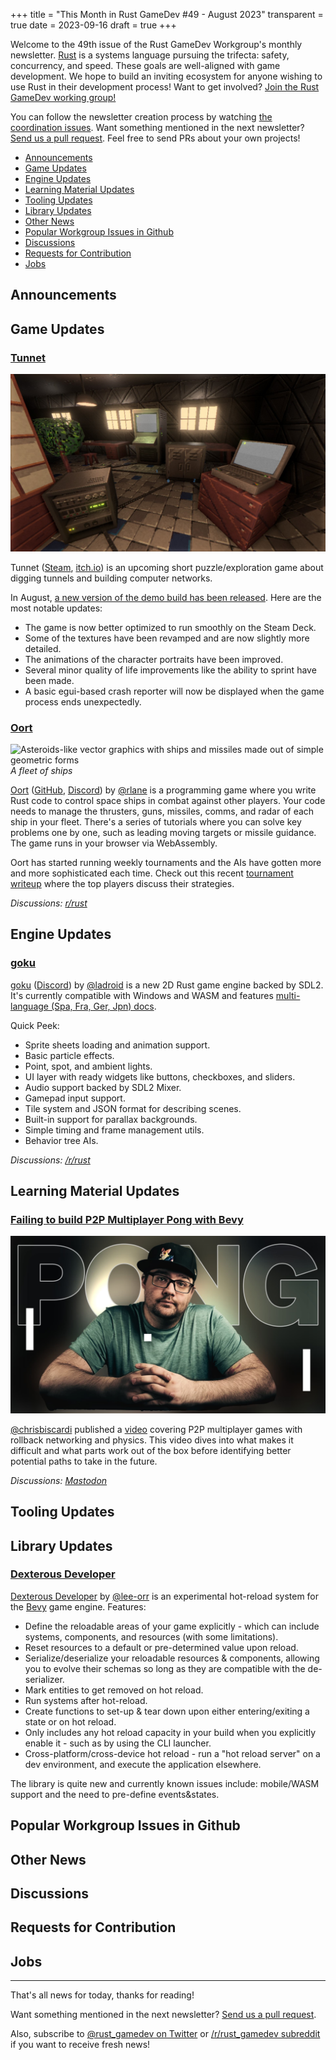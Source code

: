 +++
title = "This Month in Rust GameDev #49 - August 2023"
transparent = true
date = 2023-09-16
draft = true
+++

<!-- no toc -->

<!-- Check the post with markdownlint-->

Welcome to the 49th issue of the Rust GameDev Workgroup's
monthly newsletter.
[Rust] is a systems language pursuing the trifecta:
safety, concurrency, and speed.
These goals are well-aligned with game development.
We hope to build an inviting ecosystem for anyone wishing
to use Rust in their development process!
Want to get involved? [Join the Rust GameDev working group!][join]

You can follow the newsletter creation process
by watching [the coordination issues][coordination].
Want something mentioned in the next newsletter?
[Send us a pull request][pr].
Feel free to send PRs about your own projects!

[Rust]: https://rust-lang.org
[join]: https://github.com/rust-gamedev/wg#join-the-fun
[pr]: https://github.com/rust-gamedev/rust-gamedev.github.io
[coordination]: https://github.com/rust-gamedev/rust-gamedev.github.io/issues?q=label%3Acoordination

- [Announcements](#announcements)
- [Game Updates](#game-updates)
- [Engine Updates](#engine-updates)
- [Learning Material Updates](#learning-material-updates)
- [Tooling Updates](#tooling-updates)
- [Library Updates](#library-updates)
- [Other News](#other-news)
- [Popular Workgroup Issues in Github](#popular-workgroup-issues-in-github)
- [Discussions](#discussions)
- [Requests for Contribution](#requests-for-contribution)
- [Jobs](#jobs)

<!--
Ideal section structure is:

```
### [Title]

![image/GIF description](image link)
_image caption_

A paragraph or two with a summary and [useful links].

_Discussions:
[/r/rust](https://reddit.com/r/rust/todo),
[twitter](https://twitter.com/todo/status/123456)_

[Title]: https://first.link
[useful links]: https://other.link
```

If needed, a section can be split into subsections with a "------" delimiter.
-->

## Announcements

## Game Updates

### [Tunnet][tunnet-itch]

![Tunnet screenshot showcasing the recent visual enhancements](tunnet.jpg)

Tunnet ([Steam][tunnet-steam], [itch.io][tunnet-itch]) is an upcoming short
puzzle/exploration game about digging tunnels and building computer networks.

In August, [a new version of the demo build has been released][tunnet-post].
Here are the most notable updates:

- The game is now better optimized to run smoothly on the Steam Deck.
- Some of the textures have been revamped and are now slightly more detailed.
- The animations of the character portraits have been improved.
- Several minor quality of life improvements like the ability to sprint have
  been made.
- A basic egui-based crash reporter will now be displayed when the game process
  ends unexpectedly.

[tunnet-itch]: https://puzzled-squid.itch.io/tunnet
[tunnet-steam]: https://store.steampowered.com/app/2286390/Tunnet
[tunnet-post]: https://puzzled-squid.itch.io/tunnet/devlog/580255/devlog-2-optimizations

### [Oort]

![Asteroids-like vector graphics with ships and missiles
made out of simple geometric forms](oort.png)
_A fleet of ships_

[Oort] ([GitHub][oort-gh], [Discord][oort-dis]) by [@rlane] is a programming
game where you write Rust code to control space ships in combat against other
players. Your code needs to manage the thrusters, guns, missiles, comms, and
radar of each ship in your fleet. There's a series of tutorials where you can
solve key problems one by one, such as leading moving targets or missile
guidance. The game runs in your browser via WebAssembly.

Oort has started running weekly tournaments and the AIs have gotten more and more
sophisticated each time. Check out this recent [tournament writeup][oort-tournament]
where the top players discuss their strategies.

_Discussions: [r/rust](https://reddit.com/r/rust/comments/167qyn0/oort)_

[Oort]: https://oort.rs
[oort-gh]: https://github.com/rlane/oort3
[oort-dis]: https://discord.gg/vYyu9EhkKH
[@rlane]: https://github.com/rlane
[oort-tournament]: https://github.com/rlane/oort3/wiki/Tournament-Writeup-2023%E2%80%9009%E2%80%9011

## Engine Updates

### [goku]

[goku] ([Discord][goku-dis]) by [@ladroid] is a new 2D Rust game engine
backed by SDL2. It's currently compatible with Windows and WASM
and features [multi-language (Spa, Fra, Ger, Jpn) docs][goku-docs].

Quick Peek:

- Sprite sheets loading and animation support.
- Basic particle effects.
- Point, spot, and ambient lights.
- UI layer with ready widgets like buttons, checkboxes, and sliders.
- Audio support backed by SDL2 Mixer.
- Gamepad input support.
- Tile system and JSON format for describing scenes.
- Built-in support for parallax backgrounds.
- Simple timing and frame management utils.
- Behavior tree AIs.

_Discussions: [/r/rust](https://reddit.com/r/rust/comments/165luwu/intro_goku)_

[goku]: https://github.com/ladroid/goku
[@ladroid]: https://github.com/ladroid
[goku-docs]: https://lados-organization.gitbook.io/goku
[goku-dis]: https://discord.gg/9TAMqdRyED

## Learning Material Updates

### [Failing to build P2P Multiplayer Pong with Bevy][chrisbiscardi-vid1]

[![multiplayer-pong](multiplayer-pong-fail.jpg)][chrisbiscardi-vid1]

[@chrisbiscardi] published a [video][chrisbiscardi-vid1] covering
P2P multiplayer games with rollback networking and physics.
This video dives into what makes it difficult and what parts
work out of the box before identifying better potential paths to take in the future.

_Discussions: [Mastodon](https://hachyderm.io/@chrisbiscardi/110934091254135119)_

[chrisbiscardi-vid1]: https://youtube.com/watch?v=wpx9qhKEuP8
[@chrisbiscardi]: https://twitter.com/chrisbiscardi

## Tooling Updates

## Library Updates

### [Dexterous Developer][dexterous_developer]

[Dexterous Developer][dexterous_developer] by [@lee-orr]
is an experimental hot-reload system for the [Bevy] game engine.
Features:

- Define the reloadable areas of your game explicitly \- which can include
  systems, components, and resources (with some limitations).
- Reset resources to a default or pre-determined value upon reload.
- Serialize/deserialize your reloadable resources & components, allowing you to
  evolve their schemas so long as they are compatible with the de-serializer.
- Mark entities to get removed on hot reload.
- Run systems after hot-reload.
- Create functions to set-up & tear down upon either entering/exiting a state
  or on hot reload.
- Only includes any hot reload capacity in your build
  when you explicitly enable it - such as by using the CLI launcher.
- Cross-platform/cross-device hot reload - run a "hot reload server"
  on a dev environment, and execute the application elsewhere.

The library is quite new and currently known issues include:
mobile/WASM support and the need to pre-define events&states.

[dexterous_developer]: https://github.com/lee-orr/dexterous_developer
[@lee-orr]: https://github.com/lee-orr
[Bevy]: bevyengine.org

## Popular Workgroup Issues in Github

<!-- Up to 10 links to interesting issues -->

## Other News

<!-- One-liners for plan items that haven't got their own sections. -->

## Discussions

<!-- Links to handpicked reddit/twitter/urlo/etc threads that provide
useful information -->

## Requests for Contribution

<!-- Links to "good first issue"-labels or direct links to specific tasks -->

## Jobs

<!-- An optional section for new jobs related to Rust gamedev -->

------

That's all news for today, thanks for reading!

Want something mentioned in the next newsletter?
[Send us a pull request][pr].

Also, subscribe to [@rust_gamedev on Twitter][@rust_gamedev]
or [/r/rust_gamedev subreddit][/r/rust_gamedev] if you want to receive fresh news!

<!--
TODO: Add real links and un-comment once this post is published
**Discuss this post on**:
[/r/rust_gamedev](TODO),
[Mastodon](TODO),
[Twitter](TODO),
[Discord](https://discord.gg/yNtPTb2).
-->

[/r/rust_gamedev]: https://reddit.com/r/rust_gamedev
[@rust_gamedev]: https://twitter.com/rust_gamedev

